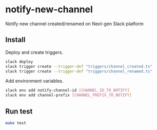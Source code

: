 # notify-new-channel

Notify new channel created/renamed on Next-gen Slack platform

## Install

Deploy and create triggers.

```sh
slack deploy
slack trigger create --trigger-def "triggers/channel_created.ts"
slack trigger create --trigger-def "triggers/channel_renamed.ts"
```

Add environment variables.

```sh
slack env add notify-channel-id [CHANNEL_ID_TO_NOTIFY]
slack env add channel-prefix [CHANNEL_PREFIX_TO_NOTIFY]
```

## Run test

```sh
make test
```
